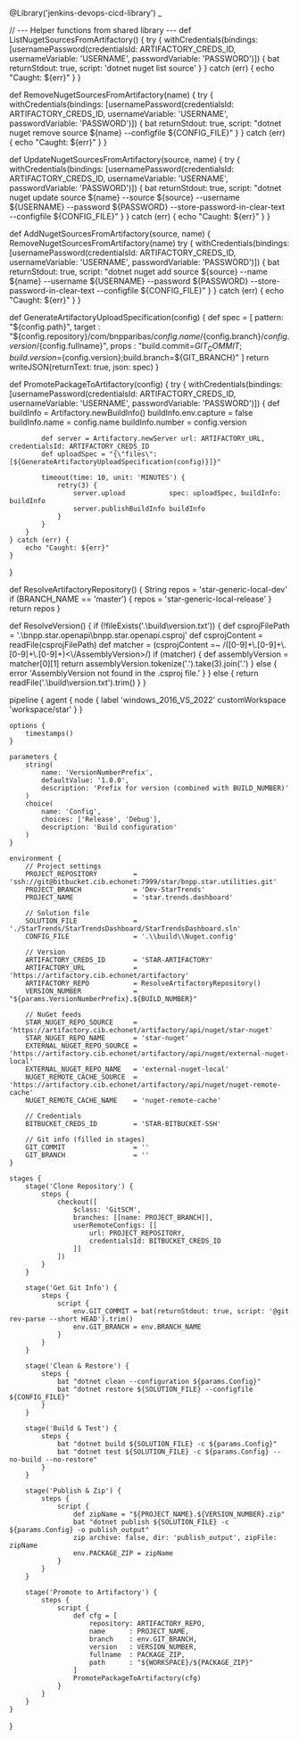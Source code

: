 @Library('jenkins-devops-cicd-library') _

// --- Helper functions from shared library ---
def ListNugetSourcesFromArtifactory() {
    try {
        withCredentials(bindings: [usernamePassword(credentialsId: ARTIFACTORY_CREDS_ID, usernameVariable: 'USERNAME', passwordVariable: 'PASSWORD')]) {
            bat returnStdout: true, script: 'dotnet nuget list source'
        }
    } catch (err) {
        echo "Caught: ${err}"
    }
}

def RemoveNugetSourcesFromArtifactory(name) {
    try {
        withCredentials(bindings: [usernamePassword(credentialsId: ARTIFACTORY_CREDS_ID, usernameVariable: 'USERNAME', passwordVariable: 'PASSWORD')]) {
            bat returnStdout: true, script: "dotnet nuget remove source ${name} --configfile ${CONFIG_FILE}"
        }
    } catch (err) {
        echo "Caught: ${err}"
    }
}

def UpdateNugetSourcesFromArtifactory(source, name) {
    try {
        withCredentials(bindings: [usernamePassword(credentialsId: ARTIFACTORY_CREDS_ID, usernameVariable: 'USERNAME', passwordVariable: 'PASSWORD')]) {
            bat returnStdout: true, script: "dotnet nuget update source ${name} --source ${source} --username ${USERNAME} --password ${PASSWORD} --store-password-in-clear-text --configfile ${CONFIG_FILE}"
        }
    } catch (err) {
        echo "Caught: ${err}"
    }
}

def AddNugetSourcesFromArtifactory(source, name) {
    RemoveNugetSourcesFromArtifactory(name)
    try {
        withCredentials(bindings: [usernamePassword(credentialsId: ARTIFACTORY_CREDS_ID, usernameVariable: 'USERNAME', passwordVariable: 'PASSWORD')]) {
            bat returnStdout: true, script: "dotnet nuget add source ${source} --name ${name} --username ${USERNAME} --password ${PASSWORD} --store-password-in-clear-text --configfile ${CONFIG_FILE}"
        }
    } catch (err) {
        echo "Caught: ${err}"
    }
}

def GenerateArtifactoryUploadSpecification(config) {
    def spec = [
        pattern: "${config.path}",
        target : "${config.repository}/com/bnpparibas/${config.name}/${config.branch}/${config.version}/${config.fullname}",
        props  : "build.commit=${GIT_COMMIT};build.version=${config.version};build.branch=${GIT_BRANCH}"
    ]
    return writeJSON(returnText: true, json: spec)
}

def PromotePackageToArtifactory(config) {
    try {
        withCredentials(bindings: [usernamePassword(credentialsId: ARTIFACTORY_CREDS_ID, usernameVariable: 'USERNAME', passwordVariable: 'PASSWORD')]) {
            def buildInfo = Artifactory.newBuildInfo()
            buildInfo.env.capture = false
            buildInfo.name   = config.name
            buildInfo.number = config.version

            def server = Artifactory.newServer url: ARTIFACTORY_URL, credentialsId: ARTIFACTORY_CREDS_ID
            def uploadSpec = "{\"files\": [${GenerateArtifactoryUploadSpecification(config)}]}"

            timeout(time: 10, unit: 'MINUTES') {
                retry(3) {
                    server.upload           spec: uploadSpec, buildInfo: buildInfo
                    server.publishBuildInfo buildInfo
                }
            }
        }
    } catch (err) {
        echo "Caught: ${err}"
    }
}

def ResolveArtifactoryRepository() {
    String repos = 'star-generic-local-dev'
    if (BRANCH_NAME == 'master') {
        repos = 'star-generic-local-release'
    }
    return repos
}

def ResolveVersion() {
    if (!fileExists('.\\build\\version.txt')) {
        def csprojFilePath = '.\\bnpp.star.openapi\\bnpp.star.openapi.csproj'
        def csprojContent  = readFile(csprojFilePath)
        def matcher        = (csprojContent =~ /<AssemblyVersion>([0-9]+\\.[0-9]+\\.[0-9]+\\.[0-9]+)<\\/AssemblyVersion>/)
        if (matcher) {
            def assemblyVersion = matcher[0][1]
            return assemblyVersion.tokenize('.').take(3).join('.')
        } else {
            error 'AssemblyVersion not found in the .csproj file.'
        }
    } else {
        return readFile('.\\build\\version.txt').trim()
    }
}

pipeline {
    agent {
        node {
            label           'windows_2016_VS_2022'
            customWorkspace 'workspace/star'
        }
    }

    options {
        timestamps()
    }

    parameters {
        string(
            name: 'VersionNumberPrefix',
            defaultValue: '1.0.0',
            description: 'Prefix for version (combined with BUILD_NUMBER)'
        )
        choice(
            name: 'Config',
            choices: ['Release', 'Debug'],
            description: 'Build configuration'
        )
    }

    environment {
        // Project settings
        PROJECT_REPOSITORY         = 'ssh://git@bitbucket.cib.echonet:7999/star/bnpp.star.utilities.git'
        PROJECT_BRANCH             = 'Dev-StarTrends'
        PROJECT_NAME               = 'star.trends.dashboard'

        // Solution file
        SOLUTION_FILE              = './StarTrends/StarTrendsDashboard/StarTrendsDashboard.sln'
        CONFIG_FILE                = '.\\build\\Nuget.config'

        // Version
        ARTIFACTORY_CREDS_ID       = 'STAR-ARTIFACTORY'
        ARTIFACTORY_URL            = 'https://artifactory.cib.echonet/artifactory'
        ARTIFACTORY_REPO           = ResolveArtifactoryRepository()
        VERSION_NUMBER             = "${params.VersionNumberPrefix}.${BUILD_NUMBER}"

        // NuGet feeds
        STAR_NUGET_REPO_SOURCE     = 'https://artifactory.cib.echonet/artifactory/api/nuget/star-nuget'
        STAR_NUGET_REPO_NAME       = 'star-nuget'
        EXTERNAL_NUGET_REPO_SOURCE = 'https://artifactory.cib.echonet/artifactory/api/nuget/external-nuget-local'
        EXTERNAL_NUGET_REPO_NAME   = 'external-nuget-local'
        NUGET_REMOTE_CACHE_SOURCE  = 'https://artifactory.cib.echonet/artifactory/api/nuget/nuget-remote-cache'
        NUGET_REMOTE_CACHE_NAME    = 'nuget-remote-cache'

        // Credentials
        BITBUCKET_CREDS_ID         = 'STAR-BITBUCKET-SSH'

        // Git info (filled in stages)
        GIT_COMMIT                 = ''
        GIT_BRANCH                 = ''
    }

    stages {
        stage('Clone Repository') {
            steps {
                checkout([
                    $class: 'GitSCM',
                    branches: [[name: PROJECT_BRANCH]],
                    userRemoteConfigs: [[
                        url: PROJECT_REPOSITORY,
                        credentialsId: BITBUCKET_CREDS_ID
                    ]]
                ])
            }
        }

        stage('Get Git Info') {
            steps {
                script {
                    env.GIT_COMMIT = bat(returnStdout: true, script: '@git rev-parse --short HEAD').trim()
                    env.GIT_BRANCH = env.BRANCH_NAME
                }
            }
        }

        stage('Clean & Restore') {
            steps {
                bat "dotnet clean --configuration ${params.Config}"
                bat "dotnet restore ${SOLUTION_FILE} --configfile ${CONFIG_FILE}"
            }
        }

        stage('Build & Test') {
            steps {
                bat "dotnet build ${SOLUTION_FILE} -c ${params.Config}"
                bat "dotnet test ${SOLUTION_FILE} -c ${params.Config} --no-build --no-restore"
            }
        }

        stage('Publish & Zip') {
            steps {
                script {
                    def zipName = "${PROJECT_NAME}.${VERSION_NUMBER}.zip"
                    bat "dotnet publish ${SOLUTION_FILE} -c ${params.Config} -o publish_output"
                    zip archive: false, dir: 'publish_output', zipFile: zipName
                    env.PACKAGE_ZIP = zipName
                }
            }
        }

        stage('Promote to Artifactory') {
            steps {
                script {
                    def cfg = [
                        repository: ARTIFACTORY_REPO,
                        name      : PROJECT_NAME,
                        branch    : env.GIT_BRANCH,
                        version   : VERSION_NUMBER,
                        fullname  : PACKAGE_ZIP,
                        path      : "${WORKSPACE}/${PACKAGE_ZIP}"
                    ]
                    PromotePackageToArtifactory(cfg)
                }
            }
        }
    }
}

